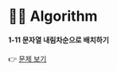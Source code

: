 <h1 id="👩‍💻-algorithm">👩‍💻 Algorithm</h1>
<h4 id="문자열-내림차순으로-배치하기">1-11 문자열 내림차순으로 배치하기</h4>
<p>👉 <a href="https://github.com/gay0ung/Algorithm/blob/master/PROGRAMMERS/LEVEL_01/11_%EB%AC%B8%EC%9E%90%EC%97%B4%20%EB%82%B4%EB%A6%BC%EC%B0%A8%EC%88%9C%EC%9C%BC%EB%A1%9C%20%EB%B0%B0%EC%B9%98%ED%95%98%EA%B8%B0.md">문제 보기</a></p>

